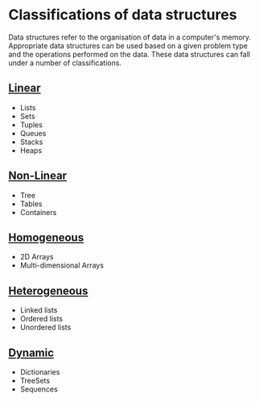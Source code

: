 # Classifications of data structures

Data structures refer to the organisation of data in a computer's memory. Appropriate data structures can be used based on a given problem type and the operations performed on the data. These data structures can fall under a number of classifications.

## [Linear](./linear-data-structures.md)

* Lists
* Sets
* Tuples
* Queues
* Stacks
* Heaps

## [Non-Linear](./non-linear-data-structures.md)

* Tree
* Tables
* Containers

## [Homogeneous](./homogeneous-data-structures.md)

* 2D Arrays
* Multi-dimensional Arrays

## [Heterogeneous](./heterogeneous-data-structures.md)

* Linked lists
* Ordered lists
* Unordered lists

## [Dynamic](./dynamic-data-structures.md)

* Dictionaries
* TreeSets
* Sequences


